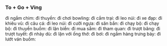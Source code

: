 ### To + Go + Ving

đi ngắm chim: 
đi thuyền: 
đi chơi bowling: 
đi cắm trại: 
đi leo núi: 
đi xe đạp: 
đi khiêu vũ: 
đi câu cá: 
đi leo núi: 
đi cưỡi ngựa: 
đi săn bắn: 
đi chạy bộ: 
đi chạy bộ: 
đi thuyền buồm: 
đi lặn biển: 
đi mua sắm: 
đi tham quan: 
đi trượt băng: 
đi trượt tuyết: 
đi nhảy dù: 
đi lặn với ống thở: 
đi bơi: 
đi ngắm hàng trưng bày: 
đi lướt ván buồm: 